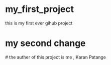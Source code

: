 # my_first_project
this is my first ever gihub project
<h1>my second change</h1>
# the auther of this project is me , Karan Patange
